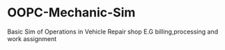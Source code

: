 # OOPC-Mechanic-Sim
Basic Sim of Operations in Vehicle Repair shop E.G billing,processing and work assignment
